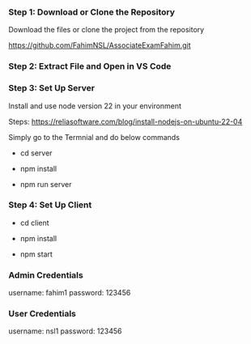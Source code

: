 ### Step 1: Download or Clone the Repository

Download the files or clone the project from the repository 

https://github.com/FahimNSL/AssociateExamFahim.git

### Step 2: Extract File and Open in VS Code 

### Step 3: Set Up Server

Install and use node version 22 in your environment

Steps: https://reliasoftware.com/blog/install-nodejs-on-ubuntu-22-04

Simply go to the Termnial and do below commands

- cd server

- npm install 

- npm run server


    
### Step 4: Set Up Client

- cd client

- npm install

- npm start




### Admin Credentials

username: fahim1
password: 123456

### User Credentials

username: nsl1
password: 123456